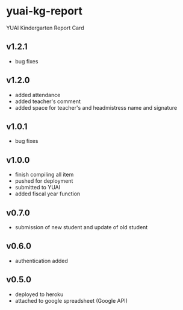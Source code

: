 # yuai-kg-report
YUAI Kindergarten Report Card

v1.2.1
----
- bug fixes

v1.2.0
----
- added attendance
- added teacher's comment
- added space for teacher's and headmistress name and signature

v1.0.1
----
- bug fixes

v1.0.0
----
- finish compiling all item
- pushed for deployment
- submitted to YUAI
- added fiscal year function

v0.7.0
----
- submission of new student and update of old student

v0.6.0
----
- authentication added

v0.5.0
----
- deployed to heroku
- attached to google spreadsheet (Google API)
